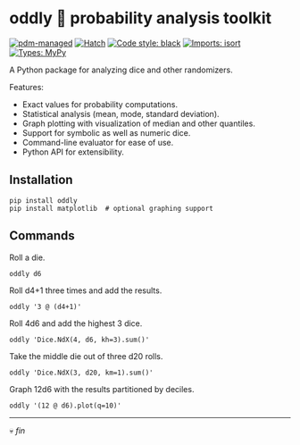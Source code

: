 # oddly 🎲 probability analysis toolkit
<!-- head -->

[![pdm-managed](https://img.shields.io/badge/pdm-managed-blueviolet)](https://pdm.fming.dev)
[![Hatch](https://img.shields.io/badge/%F0%9F%A5%9A-Hatch-4051b5.svg)](https://hatch.pypa.io/latest/)
[![Code style: black](https://img.shields.io/badge/code%20style-black-000000.svg)](https://black.readthedocs.io/en/stable/)
[![Imports: isort](https://img.shields.io/badge/%20imports-isort-%231674b1?style=flat&labelColor=ef8336)](https://pycqa.github.io/isort/)
[![Types: MyPy](https://img.shields.io/badge/types-mypy-blue.svg)](https://github.com/python/mypy)

<!-- cut -->
A Python package for analyzing dice and other randomizers.

Features:

* Exact values for probability computations.
* Statistical analysis (mean, mode, standard deviation).
* Graph plotting with visualization of median and other quantiles.
* Support for symbolic as well as numeric dice.
* Command-line evaluator for ease of use.
* Python API for extensibility.

Installation
------------
```
pip install oddly
pip install matplotlib  # optional graphing support
```

Commands
--------
Roll a die.
```
oddly d6
```
Roll d4+1 three times and add the results.
```
oddly '3 @ (d4+1)'
```
Roll 4d6 and add the highest 3 dice.
```
oddly 'Dice.NdX(4, d6, kh=3).sum()'
```
Take the middle die out of three d20 rolls.
```
oddly 'Dice.NdX(3, d20, km=1).sum()'
```
Graph 12d6 with the results partitioned by deciles.
```
oddly '(12 @ d6).plot(q=10)'
```

<!-- cut -->
---
💀 _fin_
